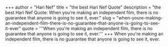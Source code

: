 +++
author = "Hari Nef"
title = "the best Hari Nef Quote"
description = "the best Hari Nef Quote: When you're making an independent film, there is no guarantee that anyone is going to see it, ever."
slug = "when-youre-making-an-independent-film-there-is-no-guarantee-that-anyone-is-going-to-see-it-ever"
quote = '''When you're making an independent film, there is no guarantee that anyone is going to see it, ever.'''
+++
When you're making an independent film, there is no guarantee that anyone is going to see it, ever.
